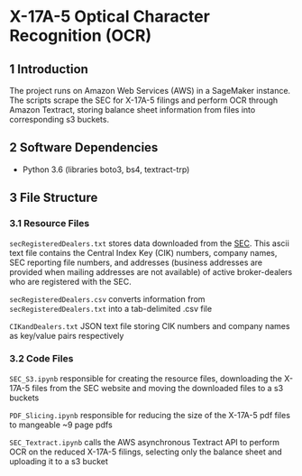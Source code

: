 # X-17A-5 Optical Character Recognition (OCR)

## 1	Introduction
The project runs on Amazon Web Services (AWS) in a SageMaker instance. The scripts scrape the SEC for X-17A-5 filings and perform OCR through Amazon Textract, storing balance sheet information from files into corresponding s3 buckets. 

## 2	Software Dependencies
*	Python 3.6 (libraries boto3, bs4, textract-trp)

## 3	File Structure
### 3.1 	Resource Files
`secRegisteredDealers.txt` stores data downloaded from the [SEC](https://www.sec.gov/help/foiadocsbdfoiahtm.html). This ascii text file contains the Central Index Key (CIK) numbers, company names, SEC reporting file numbers, and addresses (business addresses are provided when mailing addresses are not available) of active broker-dealers who are registered with the SEC.

`secRegisteredDealers.csv` converts information from `secRegisteredDealers.txt` into a tab-delimited .csv file

`CIKandDealers.txt` JSON text file storing CIK numbers and company names as key/value pairs respectively 

### 3.2 	Code Files
`SEC_S3.ipynb` responsible for creating the resource files, downloading the X-17A-5 files from the SEC website and moving the downloaded files to a s3 buckets

`PDF_Slicing.ipynb` responsible for reducing the size of the X-17A-5 pdf files to mangeable ~9 page pdfs

`SEC_Textract.ipynb` calls the AWS asynchronous Textract API to perform OCR on the reduced X-17A-5 filings, selecting only the balance sheet and uploading it to a s3 bucket
